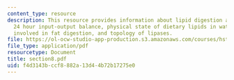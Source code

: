 ```yaml
---
content_type: resource
description: This resource provides information about lipid digestion and absorption,
  24 hour input-output balance, physical state of dietary lipids in water, lipases
  involved in fat digestion, and topology of lipases.
file: https://ol-ocw-studio-app-production.s3.amazonaws.com/courses/hst-121-gastroenterology-fall-2005/f4d3143bccf8882a13d44b72b17275e0_section8.pdf
file_type: application/pdf
resourcetype: Document
title: section8.pdf
uid: f4d3143b-ccf8-882a-13d4-4b72b17275e0
---
```

